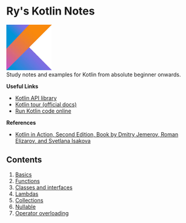 # Ry's Kotlin Notes
<img src=img/kotlin_logo.jpeg width=120 height=120><br>
Study notes and examples for Kotlin from absolute beginner onwards.

**Useful Links**
- [Kotlin API library](https://kotlinlang.org/api/core/kotlin-stdlib/kotlin/)
- [Kotlin tour (official docs)](https://kotlinlang.org/docs/kotlin-tour-welcome.html)
- [Run Kotlin code online](https://play.kotlinlang.org/)

**References**
- [Kotlin in Action, Second Edition, Book by Dmitry Jemerov, Roman Elizarov, and Svetlana Isakova](https://www.manning.com/books/kotlin-in-action-second-edition)

## Contents

1. [Basics](01_basics.md)
2. [Functions](02_functions.md)
3. [Classes and interfaces](03_classes_interfaces.md)
4. [Lambdas](04_lambdas.md)
5. [Collections](05_collections.md)
6. [Nullable](06_nullable.md)
7. [Operator overloading](07_operator_overloading.md)